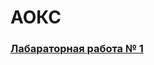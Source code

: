 # АОКС 
### [Лабараторная работа № 1](https://github.com/andrejHurynovic/bsuirLabs/tree/main/term7/АОКС/АОКС%2C%20ЛР%20№%201)
